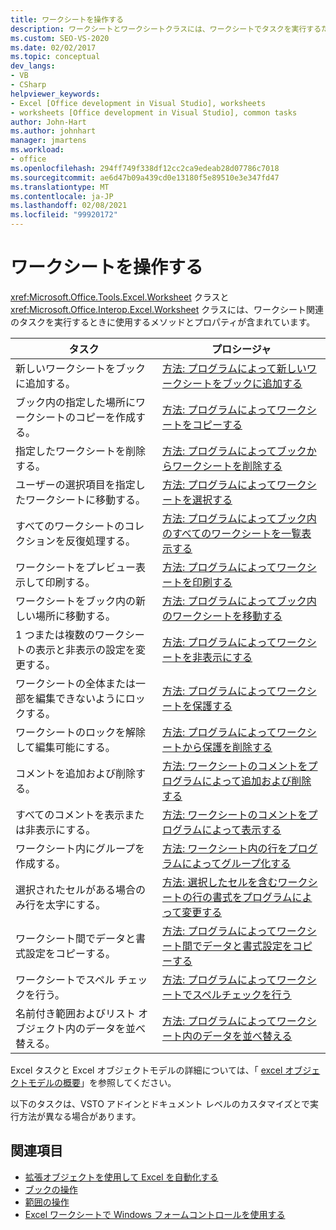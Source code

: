 ```yaml
---
title: ワークシートを操作する
description: ワークシートとワークシートクラスには、ワークシートでタスクを実行するために使用するメソッドとプロパティが含まれていることについて説明します。
ms.custom: SEO-VS-2020
ms.date: 02/02/2017
ms.topic: conceptual
dev_langs:
- VB
- CSharp
helpviewer_keywords:
- Excel [Office development in Visual Studio], worksheets
- worksheets [Office development in Visual Studio], common tasks
author: John-Hart
ms.author: johnhart
manager: jmartens
ms.workload:
- office
ms.openlocfilehash: 294ff749f338df12cc2ca9edeab28d07786c7018
ms.sourcegitcommit: ae6d47b09a439cd0e13180f5e89510e3e347fd47
ms.translationtype: MT
ms.contentlocale: ja-JP
ms.lasthandoff: 02/08/2021
ms.locfileid: "99920172"
---
```

# <a name="work-with-worksheets"></a>ワークシートを操作する
  <xref:Microsoft.Office.Tools.Excel.Worksheet> クラスと <xref:Microsoft.Office.Interop.Excel.Worksheet> クラスには、ワークシート関連のタスクを実行するときに使用するメソッドとプロパティが含まれています。

|タスク|プロシージャ|
|----------|---------------|
|新しいワークシートをブックに追加する。|[方法: プログラムによって新しいワークシートをブックに追加する](../vsto/how-to-programmatically-add-new-worksheets-to-workbooks.md)|
|ブック内の指定した場所にワークシートのコピーを作成する。|[方法: プログラムによってワークシートをコピーする](../vsto/how-to-programmatically-copy-worksheets.md)|
|指定したワークシートを削除する。|[方法: プログラムによってブックからワークシートを削除する](../vsto/how-to-programmatically-delete-worksheets-from-workbooks.md)|
|ユーザーの選択項目を指定したワークシートに移動する。|[方法: プログラムによってワークシートを選択する](../vsto/how-to-programmatically-select-worksheets.md)|
|すべてのワークシートのコレクションを反復処理する。|[方法: プログラムによってブック内のすべてのワークシートを一覧表示する](../vsto/how-to-programmatically-list-all-worksheets-in-a-workbook.md)|
|ワークシートをプレビュー表示して印刷する。|[方法: プログラムによってワークシートを印刷する](../vsto/how-to-programmatically-print-worksheets.md)|
|ワークシートをブック内の新しい場所に移動する。|[方法: プログラムによってブック内のワークシートを移動する](../vsto/how-to-programmatically-move-worksheets-within-workbooks.md)|
|1 つまたは複数のワークシートの表示と非表示の設定を変更する。|[方法: プログラムによってワークシートを非表示にする](../vsto/how-to-programmatically-hide-worksheets.md)|
|ワークシートの全体または一部を編集できないようにロックする。|[方法: プログラムによってワークシートを保護する](../vsto/how-to-programmatically-protect-worksheets.md)|
|ワークシートのロックを解除して編集可能にする。|[方法: プログラムによってワークシートから保護を削除する](../vsto/how-to-programmatically-remove-protection-from-worksheets.md)|
|コメントを追加および削除する。|[方法: ワークシートのコメントをプログラムによって追加および削除する](../vsto/how-to-programmatically-add-and-delete-worksheet-comments.md)|
|すべてのコメントを表示または非表示にする。|[方法: ワークシートのコメントをプログラムによって表示する](../vsto/how-to-programmatically-display-worksheet-comments.md)|
|ワークシート内にグループを作成する。|[方法: ワークシート内の行をプログラムによってグループ化する](../vsto/how-to-programmatically-group-rows-in-a-worksheet.md)|
|選択されたセルがある場合のみ行を太字にする。|[方法: 選択したセルを含むワークシートの行の書式をプログラムによって変更する](../vsto/how-to-programmatically-change-formatting-in-worksheet-rows-containing-selected-cells.md)|
|ワークシート間でデータと書式設定をコピーする。|[方法: プログラムによってワークシート間でデータと書式設定をコピーする](../vsto/how-to-programmatically-copy-data-and-formatting-across-worksheets.md)|
|ワークシートでスペル チェックを行う。|[方法: プログラムによってワークシートでスペルチェックを行う](../vsto/how-to-programmatically-check-spelling-in-worksheets.md)|
|名前付き範囲およびリスト オブジェクト内のデータを並べ替える。|[方法: プログラムによってワークシート内のデータを並べ替える](../vsto/how-to-programmatically-sort-data-in-worksheets.md)|

 Excel タスクと Excel オブジェクトモデルの詳細については、「 [excel オブジェクトモデルの概要](../vsto/excel-object-model-overview.md)」を参照してください。

 以下のタスクは、VSTO アドインとドキュメント レベルのカスタマイズとで実行方法が異なる場合があります。

## <a name="see-also"></a>関連項目
- [拡張オブジェクトを使用して Excel を自動化する](../vsto/automating-excel-by-using-extended-objects.md)
- [ブックの操作](../vsto/working-with-workbooks.md)
- [範囲の操作](../vsto/working-with-ranges.md)
- [Excel ワークシートで Windows フォームコントロールを使用する](../vsto/using-windows-forms-controls-on-excel-worksheets.md)
